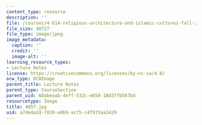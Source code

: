 ```yaml
---
content_type: resource
description: ''
file: /courses/4-614-religious-architecture-and-islamic-cultures-fall-2002/a7de4a2d7839e0b9acf5c4f975aa2429_4057.jpg
file_size: 48727
file_type: image/jpeg
image_metadata:
  caption: ''
  credit: ''
  image-alt: ''
learning_resource_types:
- Lecture Notes
license: https://creativecommons.org/licenses/by-nc-sa/4.0/
ocw_type: OCWImage
parent_title: Lecture Notes
parent_type: CourseSection
parent_uid: 68abeaab-4eff-532c-e858-18d3ffb567bd
resourcetype: Image
title: 4057.jpg
uid: a7de4a2d-7839-e0b9-acf5-c4f975aa2429
---
```

